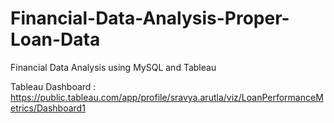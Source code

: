 # Financial-Data-Analysis-Proper-Loan-Data
Financial Data Analysis using MySQL and Tableau

Tableau Dashboard : https://public.tableau.com/app/profile/sravya.arutla/viz/LoanPerformanceMetrics/Dashboard1

